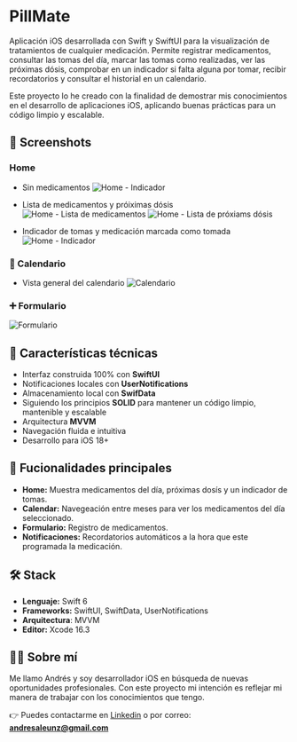 # PillMate

Aplicación iOS desarrollada con Swift y SwiftUI para la visualización de tratamientos de cualquier medicación.
Permite registrar medicamentos, consultar las tomas del día, marcar las tomas como realizadas, ver las próximas dósis, comprobar en un indicador si falta alguna por tomar, recibir recordatorios y consultar el historial en un calendario.

Este proyecto lo he creado con la finalidad de demostrar mis conocimientos en el desarrollo de aplicaciones iOS, aplicando buenas prácticas para un código limpio y escalable.

## 📸 Screenshots
### Home

- Sin medicamentos
![Home - Indicador](Screenshots/HomeWithoutMedication.png)

- Lista de medicamentos y próiximas dósis 
![Home - Lista de medicamentos](Screenshots/ListMedicationToday.png)
![Home - Lista de próxiams dósis](Screenshots/ListNextDose.png)

- Indicador de tomas y medicación marcada como tomada
![Home - Indicador](Screenshots/IndicatorDoses.png)

### 📅 Calendario
- Vista general del calendario
![Calendario](Screenshots/Calendario.png)

### ➕ Formulario
![Formulario](Screenshots/Form.png)

## 🚀 Características técnicas

- Interfaz construida 100% con **SwiftUI**
- Notificaciones locales con **UserNotifications**
- Almacenamiento local con **SwifData**
- Siguiendo los principios **SOLID** para mantener un código limpio, mantenible y escalable
- Arquitectura **MVVM**
- Navegación fluida e intuitiva
- Desarrollo para iOS 18+

## 📱 Fucionalidades principales

- **Home:** Muestra medicamentos del día, próximas dosís y un indicador de tomas.
- **Calendar:** Navegeación entre meses para ver los medicamentos del día seleccionado.
- **Formulario:** Registro de medicamentos.
- **Notificaciones:** Recordatorios automáticos a la hora que este programada la medicación.

## 🛠️ Stack 

- **Lenguaje:** Swift 6
- **Frameworks:** SwiftUI, SwiftData, UserNotifications 
- **Arquitectura**: MVVM
- **Editor:** Xcode 16.3

## 👨‍💻 Sobre mí

Me llamo Andrés y soy desarrollador iOS en búsqueda de nuevas oportunidades profesionales. Con este proyecto mi intención es reflejar mi manera de trabajar con los conocimientos que tengo.

👉 Puedes contactarme en [Linkedin](https://www.linkedin.com/in/andres-aleu/) o por correo: **andresaleunz@gmail.com**
